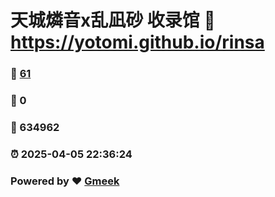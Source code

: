 # 天城燐音x乱凪砂 收录馆 :link: https://yotomi.github.io/rinsa 
### :page_facing_up: [61](https://yotomi.github.io/rinsa/tag.html) 
### :speech_balloon: 0 
### :hibiscus: 634962 
### :alarm_clock: 2025-04-05 22:36:24 
### Powered by :heart: [Gmeek](https://github.com/Meekdai/Gmeek)
